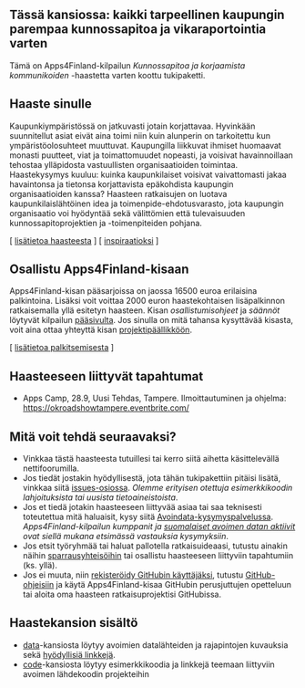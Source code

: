 ## Tässä kansiossa: kaikki tarpeellinen kaupungin parempaa kunnossapitoa ja vikaraportointia varten

Tämä on Apps4Finland-kilpailun _Kunnossapitoa ja korjaamista kommunikoiden_ -haastetta varten koottu tukipaketti. 

## Haaste sinulle

Kaupunkiympäristössä on jatkuvasti jotain korjattavaa. Hyvinkään suunnitellut asiat eivät aina toimi niin kuin
alunperin on tarkoitettu kun ympäristöolosuhteet muuttuvat. Kaupungilla liikkuvat ihmiset huomaavat monasti puutteet,
viat ja toimattomuudet nopeasti, ja voisivat havainnoillaan tehostaa ylläpidosta vastuullisten organisaatioiden
toimintaa. Haastekysymys kuuluu: kuinka kaupunkilaiset voisivat vaivattomasti jakaa havaintonsa ja tietonsa
korjattavista epäkohdista kaupungin organisaatioiden kanssa? Haasteen ratkaisujen on luotava kaupunkilaislähtöinen
idea ja toimenpide-ehdotusvarasto, jota kaupungin organisaatio voi hyödyntää sekä välittömien että tulevaisuuden
kunnossapitoprojektien ja -toimenpiteiden pohjana.

[ [lisätietoa haasteesta](taustatietoa.md) ] [ [inspiraatioksi](inspiraatioksi.md) ]

## Osallistu Apps4Finland-kisaan

Apps4Finland-kisan pääsarjoissa on jaossa 16500 euroa erilaisina palkintoina.
Lisäksi voit voittaa 2000 euron haastekohtaisen lisäpalkinnon ratkaisemalla yllä esitetyn haasteen.
Kisan _osallistumisohjeet_ ja _säännöt_ löytyvät kilpailun [pääsivulta](http://apps4finland.fi). Jos sinulla on mitä tahansa kysyttävää
kisasta, voit aina ottaa yhteyttä kisan [projektipäällikköön](http://www.apps4finland.fi/yhteystiedot/).

[ [lisätietoa palkitsemisesta](palkitsemisesta.md) ]

## Haasteeseen liittyvät tapahtumat

* Apps Camp, 28.9, Uusi Tehdas, Tampere. Ilmoittautuminen ja ohjelma: https://okroadshowtampere.eventbrite.com/

## Mitä voit tehdä seuraavaksi?

- Vinkkaa tästä haasteesta tutuillesi tai kerro siitä aihetta käsittelevällä nettifoorumilla.
- Jos tiedät jostakin hyödyllisestä, jota tähän tukipakettiin pitäisi lisätä, vinkkaa siitä [issues-osiossa](https://github.com/apps4finland/haaste-kaupungin-viat/issues?state=open). _Olemme erityisen otettuja esimerkkikoodin lahjoituksista tai uusista tietoaineistoista_.
- Jos et tiedä jotakin haasteeseen liittyvää asiaa tai saa teknisesti toteutettua mitä haluaisit, kysy siitä [Avoindata-kysymyspalvelussa](http://avoindata.net/). _Apps4Finland-kilpailun kumppanit ja [suomalaiset avoimen datan aktiivit](https://www.facebook.com/groups/fi.okfn/) ovat siellä mukana etsimässä vastauksia kysymyksiin_.
- Jos etsit työryhmää tai haluat pallotella ratkaisuideaasi, tutustu ainakin näihin [sparrausyhteisöihin](https://github.com/apps4finland/haaste-kaupungin-viat/blob/master/data/linkkeja.md) tai osallistu haasteeseen liittyviin tapahtumiin (ks. yllä).
- Jos ei muuta, niin [rekisteröidy GitHubin käyttäjäksi](https://github.com/signup), tutustu [GitHub-ohjeisiin](http://sixrevisions.com/resources/git-tutorials-beginners/) ja käytä Apps4Finland-kisaa GitHubin perusjuttujen opetteluun
tai aloita oma haasteen ratkaisuprojektisi GitHubissa.

## Haastekansion sisältö
- [data](https://github.com/apps4finland/haaste-kaupungin-viat/tree/master/data)-kansiosta löytyy avoimien datalähteiden ja rajapintojen kuvauksia sekä [hyödyllisiä linkkejä](https://github.com/apps4finland/haaste-kaupungin-viat/blob/master/data/linkkeja.md).
- [code](https://github.com/apps4finland/haaste-kaupungin-viat/tree/master/code)-kansiosta löytyy esimerkkikoodia ja linkkejä teemaan liittyviin avoimen lähdekoodin projekteihin

